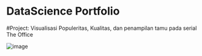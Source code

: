 # DataScience Portfolio

#Project: Visualisasi Populeritas, Kualitas, dan penampilan tamu pada serial The Office

![image](https://user-images.githubusercontent.com/80349832/138263528-13fd96d3-a92b-4028-b95a-98ed10a6b5ef.png)
